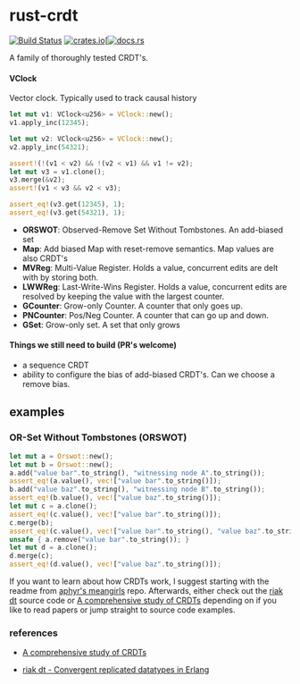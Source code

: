 # rust-crdt
[![Build Status](https://travis-ci.org/rust-crdt/rust-crdt.svg?branch=master)](https://travis-ci.org/rust-crdt/rust-crdt)
[![crates.io](http://meritbadge.herokuapp.com/crdts)](https://crates.io/crates/crdts)[[![docs.rs](https://docs.rs/crdts/badge.svg)](https://docs.rs/crdts)

A family of thoroughly tested CRDT's.

#### **VClock**
Vector clock. Typically used to track causal history
``` rust
let mut v1: VClock<u256> = VClock::new();
v1.apply_inc(12345);

let mut v2: VClock<u256> = VClock::new();
v2.apply_inc(54321);

assert!(!(v1 < v2) && !(v2 < v1) && v1 != v2);
let mut v3 = v1.clone();
v3.merge(&v2);
assert!(v1 < v3 && v2 < v3);

assert_eq!(v3.get(12345), 1);
assert_eq!(v3.get(54321), 1);
```
- **ORSWOT**: Observed-Remove Set Without Tombstones. An add-biased set
- **Map**: Add biased Map with reset-remove semantics. Map values are also CRDT's
- **MVReg**: Multi-Value Register. Holds a value, concurrent edits are delt with by storing both.
- **LWWReg**: Last-Write-Wins Register. Holds a value, concurrent edits are resolved by keeping the value with the largest counter.
- **GCounter**: Grow-only Counter. A counter that only goes up.
- **PNCounter**: Pos/Neg Counter. A counter that can go up and down.
- **GSet**: Grow-only set. A set that only grows


#### Things we still need to build (PR's welcome)
- a sequence CRDT
- ability to configure the bias of add-biased CRDT's. Can we choose a remove bias.

## examples

### OR-Set Without Tombstones (ORSWOT)
```rust
let mut a = Orswot::new();
let mut b = Orswot::new();
a.add("value bar".to_string(), "witnessing node A".to_string());
assert_eq!(a.value(), vec!["value bar".to_string()]);
b.add("value baz".to_string(), "witnessing node B".to_string());
assert_eq!(b.value(), vec!["value baz".to_string()]);
let mut c = a.clone();
assert_eq!(c.value(), vec!["value bar".to_string()]);
c.merge(b);
assert_eq!(c.value(), vec!["value bar".to_string(), "value baz".to_string()]);
unsafe { a.remove("value bar".to_string()); }
let mut d = a.clone();
d.merge(c);
assert_eq!(d.value(), vec!["value baz".to_string()]);
```


If you want to learn about how CRDTs work, I suggest starting with the readme from [aphyr's meangirls](https://github.com/aphyr/meangirls) repo.
Afterwards, either check out the [riak dt](https://github.com/basho/riak_dt) source code or [A comprehensive study of CRDTs](https://hal.inria.fr/file/index/docid/555588/filename/techreport.pdf) depending on if you like to read papers or jump straight to source code examples.


### references

- [A comprehensive study of CRDTs](https://hal.inria.fr/file/index/docid/555588/filename/techreport.pdf)

- [riak dt - Convergent replicated datatypes in Erlang](https://github.com/basho/riak_dt)
